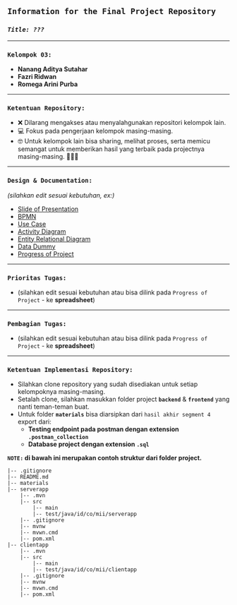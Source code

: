 ## **`Information for the Final Project Repository`**

### **_`Title: ???`_**

---

### **`Kelompok 03:`**

- **Nanang Aditya Sutahar**
- **Fazri Ridwan**
- **Romega Arini Purba**

---

### **`Ketentuan Repository:`**

- ❌ Dilarang mengakses atau menyalahgunakan repositori kelompok lain.
- 💻 Fokus pada pengerjaan kelompok masing-masing.
- 🤓 Untuk kelompok lain bisa sharing, melihat proses, serta memicu semangat untuk memberikan hasil yang terbaik pada projectnya masing-masing. 💪💪💪

---

### **`Design & Documentation:`**

_(silahkan edit sesuai kebutuhan, ex:)_

- [Slide of Presentation](https://www.canva.com/design/DAFyuFZD0Y4/vKumAtD9dqndXtIKNGI2nA/edit?utm_content=DAFyuFZD0Y4&utm_campaign=designshare&utm_medium=link2&utm_source=sharebutton)
- [BPMN](https://app.diagrams.net/#G1jHGeIh6094Q2XT86Cr0EcJbQhAS30CZH)
- [Use Case](https://app.diagrams.net/#G1jHGeIh6094Q2XT86Cr0EcJbQhAS30CZH#%7B%22pageId%22%3A%22TZ_4jlJ09En2gp_IAIqu%22%7D)
- [Activity Diagram](#)
- [Entity Relational Diagram](https://app.diagrams.net/#G1jHGeIh6094Q2XT86Cr0EcJbQhAS30CZH#%7B%22pageId%22%3A%22-_AWoauFsW7a9lPpSMXo%22%7D)
- [Data Dummy](#)
- [Progress of Project](#)

---

### **`Prioritas Tugas:`**

- (silahkan edit sesuai kebutuhan atau bisa dilink pada `Progress of Project` - ke **spreadsheet**)

---

### **`Pembagian Tugas:`**

- (silahkan edit sesuai kebutuhan atau bisa dilink pada `Progress of Project` - ke **spreadsheet**)

---

### **`Ketentuan Implementasi Repository:`**

- Silahkan clone repository yang sudah disediakan untuk setiap kelompoknya masing-masing.
- Setalah clone, silahkan masukkan folder project **`backend`** & **`frontend`** yang nanti teman-teman buat.
- Untuk folder **`materials`** bisa diarsipkan dari `hasil akhir segment 4` export dari:
  - **Testing endpoint pada postman dengan extension `.postman_collection`**
  - **Database project dengan extension `.sql`**

**`NOTE:` di bawah ini merupakan contoh struktur dari folder project.**

```
|-- .gitignore
|-- README.md
|-- materials
|-- serverapp
    |-- .mvn
    |-- src
        |-- main
        |-- test/java/id/co/mii/serverapp
    |-- .gitignore
    |-- mvnw
    |-- mvwn.cmd
    |-- pom.xml
|-- clientapp
    |-- .mvn
    |-- src
        |-- main
        |-- test/java/id/co/mii/clientapp
    |-- .gitignore
    |-- mvnw
    |-- mvwn.cmd
    |-- pom.xml
```
